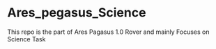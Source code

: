 # Ares_pegasus_Science

This repo is the part of Ares Pagasus 1.0 Rover and mainly Focuses on Science Task 
